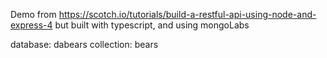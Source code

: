 Demo from https://scotch.io/tutorials/build-a-restful-api-using-node-and-express-4
but built with typescript, and using mongoLabs

database: dabears
collection: bears
